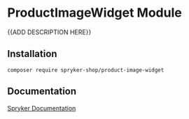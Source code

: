 # ProductImageWidget Module

{{ADD DESCRIPTION HERE}}

## Installation

```
composer require spryker-shop/product-image-widget
```

## Documentation

[Spryker Documentation](https://academy.spryker.com)
